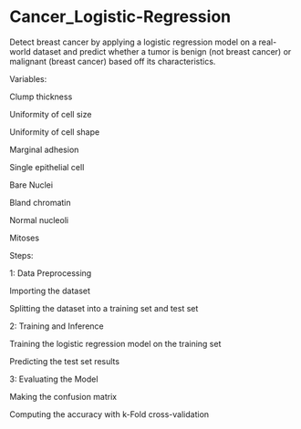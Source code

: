 # Cancer_Logistic-Regression

Detect breast cancer by applying a logistic regression model on a real-world dataset and predict whether a tumor is benign (not breast cancer) or malignant (breast cancer)
based off its characteristics.

Variables:

Clump thickness

Uniformity of cell size

Uniformity of cell shape

Marginal adhesion

Single epithelial cell

Bare Nuclei

Bland chromatin

Normal nucleoli

Mitoses

Steps:

1: Data Preprocessing

Importing the dataset

Splitting the dataset into a training set and test set

2: Training and Inference

Training the logistic regression model on the training set

Predicting the test set results

3: Evaluating the Model

Making the confusion matrix

Computing the accuracy with k-Fold cross-validation
